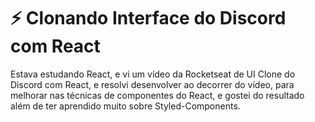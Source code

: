 # :zap: Clonando Interface do Discord com React

Estava estudando React, e vi um vídeo da Rocketseat de UI Clone do Discord com React, e resolvi desenvolver ao decorrer do vídeo, para melhorar nas técnicas de componentes do React, e gostei do resultado além de ter aprendido muito sobre Styled-Components.